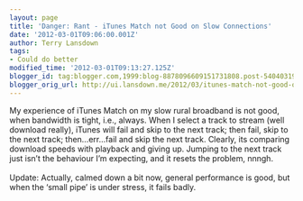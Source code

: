 ```yaml
---
layout: page
title: 'Danger: Rant - iTunes Match not Good on Slow Connections'
date: '2012-03-01T09:06:00.001Z'
author: Terry Lansdown
tags:
- Could do better
modified_time: '2012-03-01T09:13:27.125Z'
blogger_id: tag:blogger.com,1999:blog-8878096609151731808.post-5404031945021163422
blogger_orig_url: http://ui.lansdown.me/2012/03/itunes-match-not-good-on-slow.html
---
```


My experience of iTunes Match on my slow rural broadband is not good, when bandwidth is tight, i.e., always. When I select a track to stream (well download really), iTunes will fail and skip to the next track; then fail, skip to the next track; then&#8230;err&#8230;fail and skip the next track. Clearly, its comparing download speeds with playback and giving up. Jumping to the next track just isn&#8217;t the behaviour I&#8217;m expecting, and it resets the problem, nnngh.<br /><br />Update: Actually, calmed down a bit now, general performance is good, but when the &#8216;small pipe&#8217; is under stress, it fails badly.